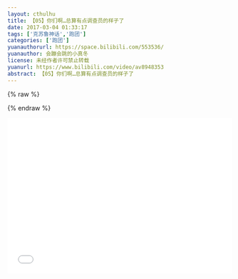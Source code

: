 ```yaml
---
layout: cthulhu
title: 【05】你们啊…总算有点调查员的样子了
date: 2017-03-04 01:33:17
tags: ['克苏鲁神话','跑团']
categories: ['跑团']
yuanauthorurl: https://space.bilibili.com/553536/
yuanauthor: 会蹦会跳的小真冬
license: 未经作者许可禁止转载
yuanurl: https://www.bilibili.com/video/av8948353
abstract: 【05】你们啊…总算有点调查员的样子了
---
```

{% raw %}
<style>
.hhw {
    position: relative;
    width: 100%;
    height: 0;
    padding-bottom: 69%;
}
.video {
    position: absolute;
    top: 0;
    left: 0;
    width: 100%;
    height: 100%;
}
</style>
{% endraw %}
<div class="hhw">
<iframe src="//player.bilibili.com/player.html?aid=8948353&cid=14771834&page=1" frameborder="0" allowfullscreen class="video"></iframe>
</div>